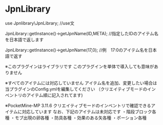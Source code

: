 # JpnLibrary

use Jpnlibrary\JpnLibrary;
//use文

JpnLibrary::getInstance()->getJpnName(ID,META);
//指定したIDのアイテム名を日本語で返します

JpnLibrary::getInstance()->getJpnName(17,0);
//例　17:0のアイテム名を日本語で返す











※このプラグインはライブラリです
このプラグインを単体で導入しても意味がありません

※すべてのアイテムには対応していません
アイテム名を追加、変更したい場合は当プラグインのConfig.ymlを編集してください
（クリエイティブモードのインベントリのアイテム順に記入されてます)

※PocketMine-MP 3.11.6 クリエイティブモードのインベントリで確認できるアイテムに対応しています
なお、下記のアイテムは未対応です
・階段ブロック各種
・モブ出現の卵各種
・防具各種
・効果のある矢各種
・ポーション各種
